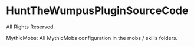 # HuntTheWumpusPluginSourceCode

All Rights Reserved. 

MythicMobs: All MythicMobs configuration in the mobs / skills folders. 
